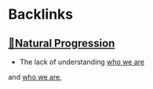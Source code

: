 
# Backlinks
## [🌱Natural Progression](<🌱Natural Progression.md>)
- The lack of understanding [who we are](<who we are.md>)

and [who we are](<who we are.md>),


